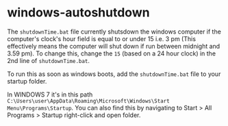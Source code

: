 # windows-autoshutdown

The `shutdownTime.bat` file currently shutsdown the windows computer if the computer's clock's hour field is equal to or under 15 i.e. 3 pm (This effectively means the computer will shut down if run between midnight and 3.59 pm). To change this, change the `15` (based on a 24 hour clock) in the 2nd line of `shutdownTime.bat`.


To run this as soon as windows boots, add the `shutdownTime.bat` file to your startup folder.

In WINDOWS 7 it's in this path `C:\Users\user\AppData\Roaming\Microsoft\Windows\Start Menu\Programs\Startup`.
You can also find this by navigating to Start > All Programs > Startup right-click and open folder. 
